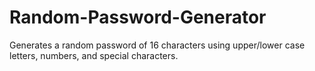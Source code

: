 # Random-Password-Generator
Generates a random password of 16 characters using upper/lower case letters, numbers, and special characters.
